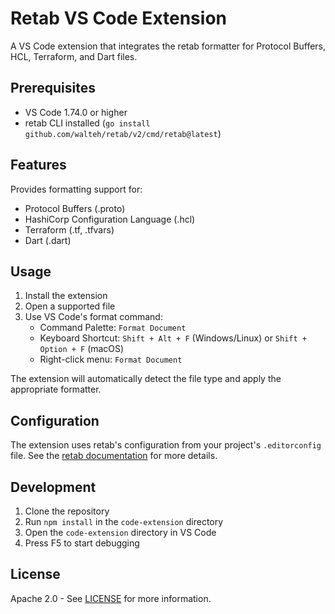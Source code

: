 # Retab VS Code Extension

A VS Code extension that integrates the retab formatter for Protocol Buffers, HCL, Terraform, and Dart files.

## Prerequisites

- VS Code 1.74.0 or higher
- retab CLI installed (`go install github.com/walteh/retab/v2/cmd/retab@latest`)

## Features

Provides formatting support for:

- Protocol Buffers (.proto)
- HashiCorp Configuration Language (.hcl)
- Terraform (.tf, .tfvars)
- Dart (.dart)

## Usage

1. Install the extension
2. Open a supported file
3. Use VS Code's format command:
   - Command Palette: `Format Document`
   - Keyboard Shortcut: `Shift + Alt + F` (Windows/Linux) or `Shift + Option + F` (macOS)
   - Right-click menu: `Format Document`

The extension will automatically detect the file type and apply the appropriate formatter.

## Configuration

The extension uses retab's configuration from your project's `.editorconfig` file. See the [retab documentation](https://github.com/walteh/retab) for more details.

## Development

1. Clone the repository
2. Run `npm install` in the `code-extension` directory
3. Open the `code-extension` directory in VS Code
4. Press F5 to start debugging

## License

Apache 2.0 - See [LICENSE](../LICENSE) for more information.
